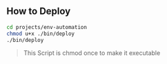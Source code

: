 ## How to Deploy

```sh
cd projects/env-automation
chmod u+x ./bin/deploy
./bin/deploy
```
>This Script is chmod once to make it executable